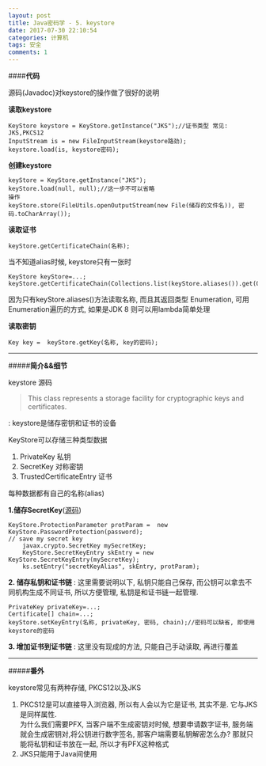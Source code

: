 ```yaml
---
layout: post
title: Java密码学 - 5. keystore
date: 2017-07-30 22:10:54
categories: 计算机
tags: 安全 
comments: 1
---
```


﻿####**代码**

源码(Javadoc)对keystore的操作做了很好的说明

**读取keystore**
```
KeyStore keystore = KeyStore.getInstance("JKS");//证书类型 常见: JKS,PKCS12
InputStream is = new FileInputStream(keystore路劲);
keystore.load(is, keystore密码);
```


**创建keystore**

```
keyStore = KeyStore.getInstance("JKS");
keyStore.load(null, null);//这一步不可以省略
操作
keyStore.store(FileUtils.openOutputStream(new File(储存的文件名)), 密码.toCharArray());
```



**读取证书**

```
keyStore.getCertificateChain(名称);
```

当不知道alias时候,  keystore只有一张时 

```
KeyStore keyStore=...;
keyStore.getCertificateChain(Collections.list(keyStore.aliases()).get(0));
```
因为只有keyStore.aliases()方法读取名称, 而且其返回类型 Enumeration, 可用Enumeration遍历的方式, 如果是JDK 8  则可以用lambda简单处理


**读取密钥**
```
Key key =  keyStore.getKey(名称, key的密码);
```



---

#####**简介&&细节**

keystore 源码
> This class represents a storage facility for cryptographic keys and certificates.

: keystore是储存密钥和证书的设备


KeyStore可以存储三种类型数据

1. PrivateKey 私钥
2. SecretKey 对称密钥
3. TrustedCertificateEntry 证书

每种数据都有自己的名称(alias) 

**1.储存SecretKey**([源码](https://docs.oracle.com/javase/7/docs/api/java/security/KeyStore.html))

```
KeyStore.ProtectionParameter protParam =  new KeyStore.PasswordProtection(password);
// save my secret key
    javax.crypto.SecretKey mySecretKey;
    KeyStore.SecretKeyEntry skEntry = new KeyStore.SecretKeyEntry(mySecretKey);
    ks.setEntry("secretKeyAlias", skEntry, protParam);
```
**2. 储存私钥和证书链**
: 这里需要说明以下,  私钥只能自己保存, 而公钥可以拿去不同机构生成不同证书, 所以方便管理, 私钥是和证书链一起管理.

```
PrivateKey privateKey=...;
Certificate[] chain=...;
keyStore.setKeyEntry(名称, privateKey, 密码, chain);//密码可以缺省, 即使用keystore的密码
```
**3. 增加证书到证书链**
: 这里没有现成的方法, 只能自己手动读取, 再进行覆盖

---
#####**番外**

keystore常见有两种存储, PKCS12以及JKS

1. PKCS12是可以直接导入浏览器, 所以有人会以为它是证书, 其实不是. 它与JKS是同样属性.   
	为什么我们需要PFX, 当客户端不生成密钥对时候, 想要申请数字证书, 服务端就会生成密钥对,将公钥进行数字签名, 那客户端需要私钥解密怎么办? 那就只能将私钥和证书放在一起, 所以才有PFX这种格式
2. JKS只能用于Java间使用